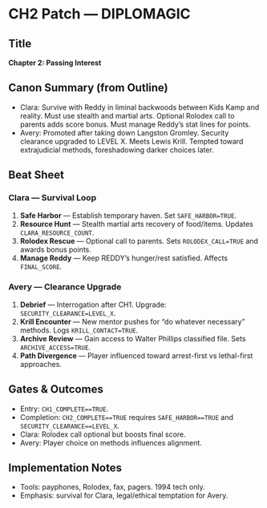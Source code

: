 # CH2 Patch — DIPLOMAGIC

## Title
**Chapter 2: Passing Interest**

## Canon Summary (from Outline)
- Clara: Survive with Reddy in liminal backwoods between Kids Kamp and reality. Must use stealth and martial arts. Optional Rolodex call to parents adds score bonus. Must manage Reddy’s stat lines for points.
- Avery: Promoted after taking down Langston Gromley. Security clearance upgraded to LEVEL X. Meets Lewis Krill. Tempted toward extrajudicial methods, foreshadowing darker choices later.

## Beat Sheet
### Clara — Survival Loop
1. **Safe Harbor** — Establish temporary haven. Set `SAFE_HARBOR=TRUE`.
2. **Resource Hunt** — Stealth martial arts recovery of food/items. Updates `CLARA_RESOURCE_COUNT`.
3. **Rolodex Rescue** — Optional call to parents. Sets `ROLODEX_CALL=TRUE` and awards bonus points.
4. **Manage Reddy** — Keep REDDY’s hunger/rest satisfied. Affects `FINAL_SCORE`.

### Avery — Clearance Upgrade
1. **Debrief** — Interrogation after CH1. Upgrade: `SECURITY_CLEARANCE=LEVEL_X`.
2. **Krill Encounter** — New mentor pushes for “do whatever necessary” methods. Logs `KRILL_CONTACT=TRUE`.
3. **Archive Review** — Gain access to Walter Phillips classified file. Sets `ARCHIVE_ACCESS=TRUE`.
4. **Path Divergence** — Player influenced toward arrest-first vs lethal-first approaches.

## Gates & Outcomes
- Entry: `CH1_COMPLETE==TRUE`.
- Completion: `CH2_COMPLETE==TRUE` requires `SAFE_HARBOR==TRUE` and `SECURITY_CLEARANCE==LEVEL_X`.
- Clara: Rolodex call optional but boosts final score.
- Avery: Player choice on methods influences alignment.

## Implementation Notes
- Tools: payphones, Rolodex, fax, pagers. 1994 tech only.
- Emphasis: survival for Clara, legal/ethical temptation for Avery.
